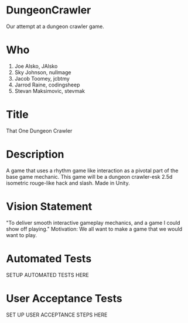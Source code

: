 # DungeonCrawler #
Our attempt at a dungeon crawler game.

# Who #
1.  Joe Alsko, JAlsko
2.  Sky Johnson, nullmage
3.  Jacob Toomey, jcbtmy
4.  Jarrod Raine, codingsheep
5.  Stevan Maksimovic, stevmak

# Title #

That One Dungeon Crawler

# Description #

A game that uses a rhythm game like interaction as a pivotal part of the base game mechanic. This game will be a dungeon crawler-esk 2.5d isometric rouge-like hack and slash. Made in Unity.

# Vision Statement #

"To deliver smooth interactive gameplay mechanics, and a game I could show off playing." 
Motivation:
We all want to make a game that we would want to play.

# Automated Tests #

SETUP AUTOMATED TESTS HERE

# User Acceptance Tests #

SET UP USER ACCEPTANCE STEPS HERE
